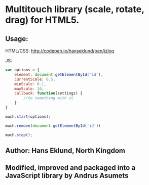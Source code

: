 # Multitouch library (scale, rotate, drag) for HTML5.

## Usage:

HTML/CSS: http://codepen.io/hanseklund/pen/izloq

JS: 

```js
var options = {  
    element: document.getElementById('id'),  
    currentScale: 0.5,  
    minScale: 0.1,  
    maxScale: 10,  
    callback: function(settings) {  
        //to something with it  
    }  
}  

much.start(options);
```

```js
much.remove(document.getElementById('id'))
```

```js
much.stop();
```

## Author: Hans Eklund, North Kingdom

## Modified, improved and packaged into a JavaScript library by Andrus Asumets